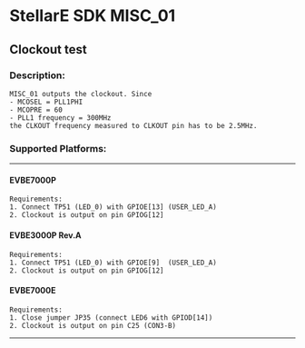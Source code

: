 # StellarE SDK MISC_01

## Clockout test

### Description: 
	MISC_01 outputs the clockout. Since
	- MCOSEL = PLL1PHI
	- MCOPRE = 60
	- PLL1 frequency = 300MHz
	the CLKOUT frequency measured to CLKOUT pin has to be 2.5MHz.
### Supported Platforms:
-----------------------------------------------------------
#### EVBE7000P
	Requirements:
	1. Connect TP51 (LED_0) with GPIOE[13] (USER_LED_A)
	2. Clockout is output on pin GPIOG[12]
#### EVBE3000P Rev.A
	Requirements:
	1. Connect TP51 (LED_0) with GPIOE[9]  (USER_LED_A)
	2. Clockout is output on pin GPIOG[12]
#### EVBE7000E
	Requirements:
	1. Close jumper JP35 (connect LED6 with GPIOD[14])
	2. Clockout is output on pin C25 (CON3-B)
-----------------------------------------------------------